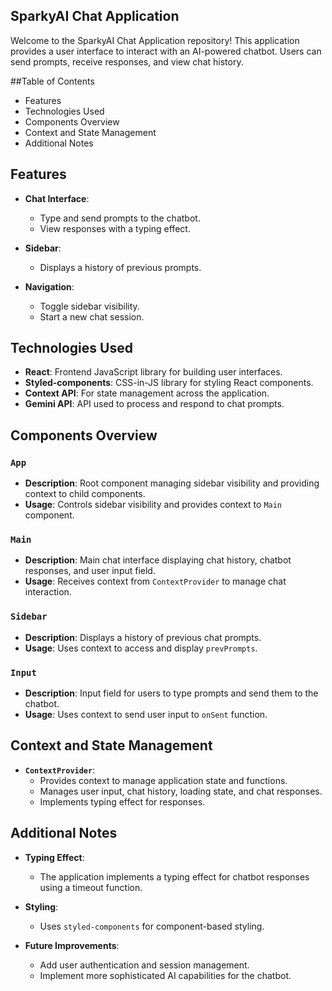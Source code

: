 ## **SparkyAI Chat Application**

Welcome to the SparkyAI Chat Application repository! This application provides a user interface to interact with an AI-powered chatbot. Users can send prompts, receive responses, and view chat history.

##Table of Contents
  - Features
  - Technologies Used
  - Components Overview
  - Context and State Management
  - Additional Notes

  ## Features

- **Chat Interface**:
  - Type and send prompts to the chatbot.
  - View responses with a typing effect.
  
- **Sidebar**:
  - Displays a history of previous prompts.
  
- **Navigation**:
  - Toggle sidebar visibility.
  - Start a new chat session.

## Technologies Used

- **React**: Frontend JavaScript library for building user interfaces.
- **Styled-components**: CSS-in-JS library for styling React components.
- **Context API**: For state management across the application.
- **Gemini API**: API used to process and respond to chat prompts.



## Components Overview

### `App`

- **Description**: Root component managing sidebar visibility and providing context to child components.
- **Usage**: Controls sidebar visibility and provides context to `Main` component.

### `Main`

- **Description**: Main chat interface displaying chat history, chatbot responses, and user input field.
- **Usage**: Receives context from `ContextProvider` to manage chat interaction.

### `Sidebar`

- **Description**: Displays a history of previous chat prompts.
- **Usage**: Uses context to access and display `prevPrompts`.

### `Input`

- **Description**: Input field for users to type prompts and send them to the chatbot.
- **Usage**: Uses context to send user input to `onSent` function.

## Context and State Management

- **`ContextProvider`**:
  - Provides context to manage application state and functions.
  - Manages user input, chat history, loading state, and chat responses.
  - Implements typing effect for responses.

## Additional Notes

- **Typing Effect**:
  - The application implements a typing effect for chatbot responses using a timeout function.

- **Styling**:
  - Uses `styled-components` for component-based styling.

- **Future Improvements**:
  - Add user authentication and session management.
  - Implement more sophisticated AI capabilities for the chatbot.


